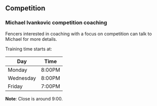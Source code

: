 
## Competition

### Michael Ivankovic competition coaching

Fencers interested in coaching with a focus on competition can talk to Michael for more details.

Training time starts at:

| Day       | Time   |
| --------- | ------ |
| Monday    | 8:00PM |
| Wednesday | 8:00PM |
| Friday    | 7:00PM |

**Note**: Close is around 9:00.
